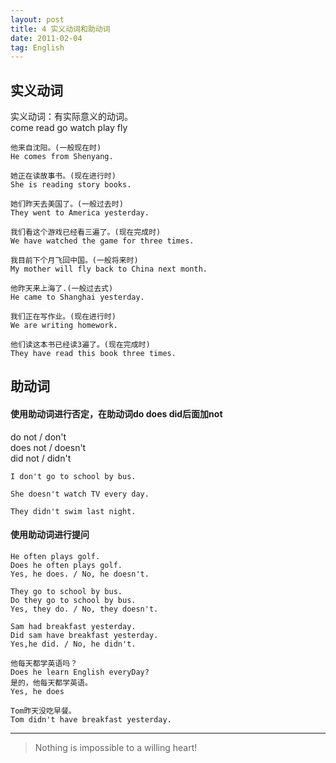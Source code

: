 ```yaml
---
layout: post
title: 4 实义动词和助动词
date: 2011-02-04
tag: English
---
```


## 实义动词

实义动词：有实际意义的动词。     
come read go watch play fly      

```text
他来自沈阳。(一般现在时)
He comes from Shenyang.

她正在读故事书。(现在进行时)
She is reading story books.

她们昨天去美国了。(一般过去时)
They went to America yesterday.

我们看这个游戏已经看三遍了。(现在完成时)
We have watched the game for three times.

我目前下个月飞回中国。(一般将来时)
My mother will fly back to China next month.
```

```text
他昨天来上海了.(一般过去式)
He came to Shanghai yesterday.

我们正在写作业。(现在进行时)
We are writing homework.

他们读这本书已经读3遍了。(现在完成时)
They have read this book three times.
```


## 助动词

#### **使用助动词进行否定，在助动词do does did后面加not**                
do not / don't     
does not / doesn't    
did not / didn't    

```text
I don't go to school by bus.

She doesn't watch TV every day.

They didn't swim last night.      
```

#### **使用助动词进行提问**    

```text
He often plays golf.    
Does he often plays golf.
Yes, he does. / No, he doesn't.
```

```text
They go to school by bus.
Do they go to school by bus.
Yes, they do. / No, they doesn't.   
```

```text
Sam had breakfast yesterday.
Did sam have breakfast yesterday.
Yes,he did. / No, he didn't.
```

```text
他每天都学英语吗？
Does he learn English everyDay?
是的，他每天都学英语。
Yes, he does
```

```text
Tom昨天没吃早餐。
Tom didn't have breakfast yesterday.
```





----------
>  Nothing is impossible to a willing heart!